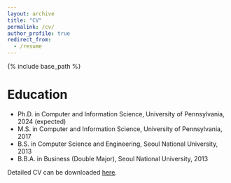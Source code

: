 ```yaml
---
layout: archive
title: "CV"
permalink: /cv/
author_profile: true
redirect_from:
  - /resume
---
```


{% include base_path %}

Education
======
* Ph.D. in Computer and Information Science, University of Pennsylvania, 2024 (expected)
* M.S. in Computer and Information Science, University of Pennsylvania, 2017
* B.S. in Computer Science and Engineering, Seoul National University, 2013
* B.B.A. in Business (Double Major), Seoul National University, 2013

Detailed CV can be downloaded [here](https://sooyongj.github.io/files/cv_sooyongj.pdf).
